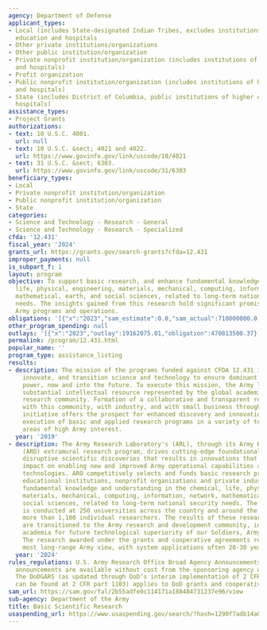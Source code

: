 ```yaml
---
agency: Department of Defense
applicant_types:
- Local (includes State-designated Indian Tribes, excludes institutions of higher
  education and hospitals
- Other private institutions/organizations
- Other public institution/organization
- Private nonprofit institution/organization (includes institutions of higher education
  and hospitals)
- Profit organization
- Public nonprofit institution/organization (includes institutions of higher education
  and hospitals)
- State (includes District of Columbia, public institutions of higher education and
  hospitals)
assistance_types:
- Project Grants
authorizations:
- text: 10 U.S.C. 4001.
  url: null
- text: 10 U.S.C. &sect; 4021 and 4022.
  url: https://www.govinfo.gov/link/uscode/10/4021
- text: 31 U.S.C. &sect; 6303.
  url: https://www.govinfo.gov/link/uscode/31/6303
beneficiary_types:
- Local
- Private nonprofit institution/organization
- Public nonprofit institution/organization
- State
categories:
- Science and Technology - Research - General
- Science and Technology - Research - Specialized
cfda: '12.431'
fiscal_year: '2024'
grants_url: https://grants.gov/search-grants?cfda=12.431
improper_payments: null
is_subpart_f: 1
layout: program
objective: To support basic research, and enhance fundamental knowledge in the chemical,
  life, physical, engineering, materials, mechanical, computing, information, network,
  mathematical, earth, and social sciences, related to long-term national security
  needs. The insights gained from this research hold significant promise for advancing
  Army programs and operations.
obligations: '[{"x":"2023","sam_estimate":0.0,"sam_actual":710000000.0,"usa_spending_actual":639238312.13},{"x":"2024","sam_estimate":0.0,"sam_actual":800000000.0,"usa_spending_actual":541795859.94},{"x":"2025","sam_estimate":0.0,"sam_actual":0.0,"usa_spending_actual":343308592.65}]'
other_program_spending: null
outlays: '[{"x":"2023","outlay":19162075.01,"obligation":470813500.37},{"x":"2024","outlay":4237924.35,"obligation":263045963.68},{"x":"2025","outlay":0.0,"obligation":68267966.85}]'
permalink: /program/12.431.html
popular_name: ''
program_type: assistance_listing
results:
- description: The mission of the programs funded against CFDA 12.431 is  to discover,
    innovate, and transition science and technology to ensure dominant strategic land
    power, now and into the future. To execute this mission, the Army leverages the
    substantial intellectual resource represented by the global academic scientific
    research community. Formation of a collaborative and transparent relationship
    with this community, with industry, and with small business through the Open Campus
    initiative offers the prospect for enhanced discovery and innovation, and effective
    execution of basic and applied research programs in a variety of technical focus
    areas of high Army interest.
  year: '2019'
- description: The Army Research Laboratory's (ARL), through its Army Research Office
    (ARO) extramural research program, drives cutting-edge foundational research and
    disruptive scientific discoveries that results in innovations that have significant
    impact on enabling new and improved Army operational capabilities and related
    technologies. ARO competitively selects and funds basic research proposals from
    educational institutions, nonprofit organizations and private industry to increase
    fundamental knowledge and understanding in the chemical, life, physical, engineering,
    materials, mechanical, computing, information, network, mathematical, earth, and
    social sciences, related to long-term national security needs. The research funded
    is conducted at 250 universities across the country and around the world with
    more than 1,100 individual researchers. The results of these research efforts
    are transitioned to the Army research and development community, industry, or
    academia for future technological superiority of our Soldiers, Army and nation.
    The research awarded under the grants and cooperative agreements represents the
    most long-range Army view, with system applications often 20-30 years away.
  year: '2024'
rules_regulations: U.S. Army Research Office Broad Agency Announcements (BAA) or similar
  announcements are available without cost from the sponsoring agency on grants.gov.
  The DoDGARS (as updated through DoD’s interim implementation of 2 CFR part 200 which
  can be found at 2 CFR part 1103) applies to DoD grants and cooperative agreements.
sam_url: https://sam.gov/fal/2b55adfe0c114171a188484731237e96/view
sub-agency: Department of the Army
title: Basic Scientific Research
usaspending_url: https://www.usaspending.gov/search/?hash=1290f7adb14a034a0c16c8ab8e3bae2d
---
```

